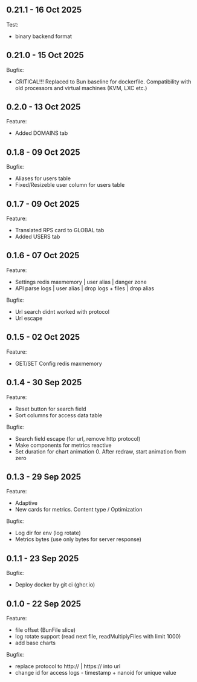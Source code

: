 ## 0.21.1 - 16 Oct 2025

Test:
- binary backend format

## 0.21.0 - 15 Oct 2025

Bugfix:
- CRITICAL!!! Replaced to Bun baseline for dockerfile. Compatibility with old processors and virtual machines (KVM, LXC etc.)

## 0.2.0 - 13 Oct 2025

Feature:
- Added DOMAINS tab

## 0.1.8 - 09 Oct 2025

Bugfix:
- Aliases for users table
- Fixed/Resizeble user column for users table

## 0.1.7 - 09 Oct 2025

Feature:
- Translated RPS card to GLOBAL tab
- Added USERS tab

## 0.1.6 - 07 Oct 2025

Feature:
- Settings redis maxmemory | user alias | danger zone
- API parse logs | user alias | drop logs + files | drop alias

Bugfix:
- Url search didnt worked with protocol
- Url escape

## 0.1.5 - 02 Oct 2025

Feature:
- GET/SET Config redis maxmemory

## 0.1.4 - 30 Sep 2025

Feature:
- Reset button for search field
- Sort columns for access data table

Bugfix:
- Search field escape (for url, remove http protocol)
- Make components for metrics reactive
- Set duration for chart animation 0. After redraw, start animation from zero

## 0.1.3 - 29 Sep 2025

Feature: 
- Adaptive
- New cards for metrics. Content type / Optimization

Bugfix:
- Log dir for env (log rotate)
- Metrics bytes (use only bytes for server response)

## 0.1.1 - 23 Sep 2025

Bugfix:
- Deploy docker by git ci (ghcr.io)

## 0.1.0 - 22 Sep 2025

Feature:
- file offset (BunFile slice)
- log rotate support (read next file, readMultiplyFiles with limit 1000)
- add base charts

Bugfix:
- replace protocol to http:// | https:// into url
- change id for access logs - timestamp + nanoid for unique value